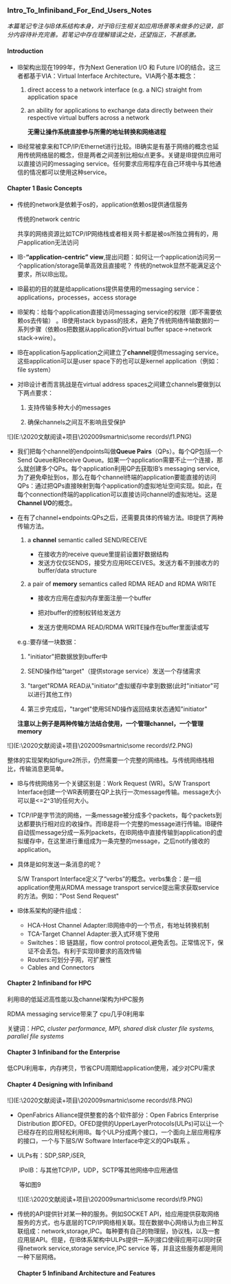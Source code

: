 ### Intro_To_Infiniband_For_End_Users_Notes

*本篇笔记专注与IB体系结构本身，对于IB衍生相关如应用场景等未做多的记录，部分内容待补充完善。若笔记中存在理解错误之处，还望指正，不甚感激。*

#### Introduction

- IB架构出现在1999年，作为Next Generation I/O 和 Future I/O的结合。这三者都基于VIA：Virtual 
  Interface Architecture。VIA两个基本概念：
  
  1. direct access to a network interface (e.g. a NIC) straight from application space
  
  2. an ability for applications to exchange data directly between their respective virtual buffers across a network
  
     **无需让操作系统直接参与所需的地址转换和网络进程**
     

- IB经常被拿来和TCP/IP/Ethernet进行比较。IB确实是有基于网络的概念也延用传统网络层的概念，但是两者之间差别比相似点更多。关键是IB提供应用可以直接访问的messaging service。任何要求应用程序在自己环境中与其他通信的情况都可以使用这种service。                                       

#### Chapter 1 Basic Concepts

+ 传统的network是依赖于os的，application依赖os提供通信服务

  传统的network centric 

  共享的网络资源比如TCP/IP网络栈或者相关网卡都是被os所独立拥有的，用户application无法访问

+ IB-**“application-centric” view**,提出问题：如何让一个application访问另一个application/storage简单高效且直接呢？ 传统的netwok显然不能满足这个要求，所以IB出现。

+ IB最初的目的就是给applications提供易使用的messaging service：applications，processes，access storage

+ IB架构：给每个application直接访问messaging service的权限（即不需要依赖os去传输） 。IB使用stack bypass的技术，避免了传统网络传输数据的一系列步骤（依赖os把数据从application的virtual buffer space->network stack->wire）。

+ IB在application与application之间建立了**channel**提供messaging service。这些application可以是user space下的也可以是kernel application（例如：file system） 

+ 对IB设计者而言挑战是在virtual address spaces之间建立channels要做到以下两点要求：

  1. 支持传输多种大小的messages

  2. 确保channels之间互不影响且受保护



![](E:\2020文献阅读+项目\202009smartnic\some records\f1.PNG)

+ 我们把每个channel的endpoints叫做**Queue Pairs**（QPs）。每个QP包括一个Send Queue和Receive Queue。如果一个application需要不止一个连接，那么就创建多个QPs。每个application利用QP去获取IB’s messaging service,为了避免牵扯到os，那么在每个channel终端的application要能直接的访问QPs：通过把QPs直接映射到每个application的虚拟地址空间实现。如此，在每个connection终端的application可以直接访问channel的虚拟地址。这是**Channel I/O**的概念。

+ 在有了channel+endpoints:QPs之后，还需要具体的传输方法。IB提供了两种传输方法。
  1. a **channel** semantic called SEND/RECEIVE 
     
     + 在接收方的receive queue里提前设置好数据结构
     + 发送方仅仅SENDS，接受方应用RECEIVES。发送方看不到接收方的buffer/data structure
     
  2. a pair of **memory**  semantics called RDMA READ and RDMA WRITE
  
     + 接收方应用在虚拟内存里面注册一个buffer
  
     + 把对buffer的控制权转给发送方
  
     + 发送方使用RDMA READ/RDMA WRITE操作在buffer里面读或写         
     
  
  e.g.:要存储一块数据：
  
     1. "initiator"把数据放到buffer中
  
     2. SEND操作给"target"（提供storage service）发送一个存储需求
  
     3. "target"RDMA READ从"initiator"虚拟缓存中拿到数据(此时"initiator"可以进行其他工作)
  
     4. 第三步完成后，"target"使用SEND操作返回结束状态通知"initiator"
  
  
  **注意以上例子是两种传输方法结合使用，一个管理channel，一个管理memory**

![](E:\2020文献阅读+项目\202009smartnic\some records\f2.PNG)

整体的实现架构如figure2所示，仍然需要一个完整的网络栈。与传统网络栈相比，传输消息更简单。

+ IB与传统网络另一个关键区别是：Work Request (WR)。S/W Transport Interface创建一个WR表明要在QP上执行一次message传输。message大小可以是<=2^31的任何大小。

+ TCP/IP是字节流的网络，一条message被分成多个packets，每个packets到达都要执行相对应的收操作。而IB是将一个完整的message进行传输。IB硬件自动拔message分成一系列packets，在IB网络中直接传输到application的虚拟缓存中，在这里进行重组成为一条完整的message，之后notify接收的application。

+ 具体是如何发送一条消息的呢？

  S/W Transport Interface定义了“verbs”的概念。verbs集合：是一组application使用从RDMA message transport service提出需求获取service的方法。例如："Post Send Request"

+ IB体系架构的硬件组成：

  + HCA-Host Channel Adapter:IB网络中的一个节点，有地址转换机制
  + TCA-Target Channel Adapter:嵌入式环境下使用
  + Switches：IB 链路层，flow control protocol,避免丢包。正常情况下，保证不会丢包。有利于实现IB要求的高效传输
  + Routers:可划分子网，可扩展性
  + Cables and Connectors

#### Chapter 2 Infiniband for HPC

利用IB的低延迟高性能以及channel架构为HPC服务

RDMA messaging service带来了 cpu几乎0利用率

关键词：*HPC, cluster performance, MPI, shared disk cluster file systems, parallel file systems*

#### Chapter 3 Infiniband for the Enterprise                                                                                                     

低CPU利用率，内存拷贝，节省CPU周期给application使用，减少对CPU需求

#### Chapter 4 Designing with Infiniband

![](E:\2020文献阅读+项目\202009smartnic\some records\f8.PNG)

+ OpenFabrics Alliance提供整套的各个软件部分：Open Fabrics Enterprise Distribution  即OFED。OFED提供的UpperLayerProtocols(ULPs)可以让一个已经存在的应用轻松利用IB。每个ULP分成两个接口，一个面向上层应用程序的接口，一个与下层S/W Software Interface中定义的QPs联系 。

+ ULPs有：SDP,SRP,iSER,

  ​             IPoIB：与其他TCP/IP，UDP，SCTP等其他网络中应用通信             

  ​             等如图9

  ![](E:\2020文献阅读+项目\202009smartnic\some records\f9.PNG)

+ 传统的API提供针对某一种的服务。例如SOCKET API，给应用提供获取网络服务的方式，也与底层的TCP/IP网络相关联。现在数据中心网络认为由三种互联组成：network,storage,IPC。每种要有自己的物理层，协议栈，以及一套应用层API。但是，在IB体系架构中ULPs提供一系列接口使得应用可以同时获得network service,storage service,IPC service 等，并且这些服务都是用同一种下层网络。

  #### Chapter 5 Infiniband Architecture and Features

  